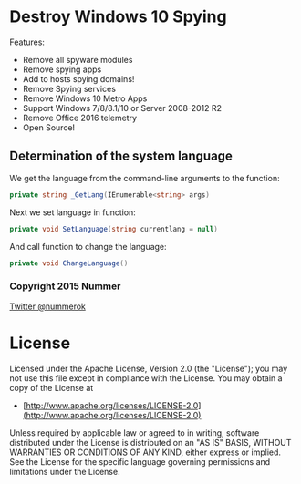 # Destroy Windows 10 Spying

Features:
  - Remove all spyware modules
  - Remove spying apps
  - Add to hosts spying domains!
  - Remove Spying services
  - Remove Windows 10 Metro Apps
  - Support Windows 7/8/8.1/10 or Server 2008-2012 R2
  - Remove Office 2016 telemetry
  - Open Source!

## Determination of the system language
We get the language from the command-line arguments to the function:
```c#
private string _GetLang(IEnumerable<string> args)
```
Next we set language in function:
```c#
private void SetLanguage(string currentlang = null)
```
And call function to change the language:
```c#
private void ChangeLanguage()
```

### Copyright 2015 Nummer

[Twitter @nummerok](https://twitter.com/nummerok)
# License
Licensed under the Apache License, Version 2.0 (the "License");
you may not use this file except in compliance with the License.
You may obtain a copy of the License at

  * [http://www.apache.org/licenses/LICENSE-2.0](http://www.apache.org/licenses/LICENSE-2.0)

Unless required by applicable law or agreed to in writing, software
distributed under the License is distributed on an "AS IS" BASIS,
WITHOUT WARRANTIES OR CONDITIONS OF ANY KIND, either express or implied.
See the License for the specific language governing permissions and
limitations under the License.